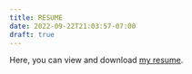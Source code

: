 ```yaml
---
title: RESUME
date: 2022-09-22T21:03:57-07:00
draft: true
---
```


Here, you can view and download [my resume](Elizabeth-Hewett-Resume.pdf "my resume").
